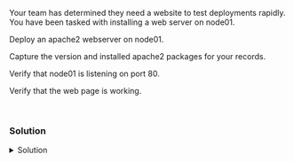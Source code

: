 Your team has determined they need a website to test deployments rapidly. You have been tasked with installing a web server on node01.

Deploy an apache2 webserver on node01.

Capture the version and installed apache2 packages for your records.

Verify that node01 is listening on port 80.

Verify that the web page is working.

<br>

### Solution
<details>
<summary>Solution</summary>
Connect to node01

```plain
ssh node01
```{{exec}}

Verify there is no apache2 package

```plain
dpkg -l | grep -i apache2
systemctl | grep -i apache2
```{{exec}}

Deploy the apache2 webserver package

```plain
apt -y install apache2
```{{exec}}

Verfiy the version of software

```plain
dpkg -l | grep -i apache2
```{{exec}}

Verify that the server is running, set to run on reboot, and it working on the default ports.

```plain
systemctl status apache2.service --no-pager
lsof -i :80
ss -ntulp | grep :80
```{{exec}}

What are the names of the users that kicked off this process? Why might it be important to note this?

Further verify that the firewall isn't running to complicate things

```plain
ufw status
```{{exec}}

Should see this disabled.

Let's go back to controlplane 

```plain
exit
```{{exec}}

Make sure you can see the default webpage

```plain
curl node01:80
```{{exec}}
 
Did you see the default webpage? Ok, you've set up the first part, let's see what else out team has for us in the next part.

</details>